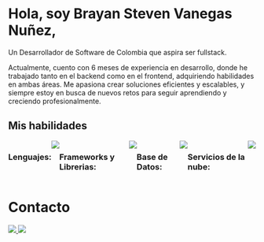 <h1>Hola, soy Brayan Steven Vanegas Nuñez,</h1>
<p>Un Desarrollador de Software de Colombia que aspira ser fullstack.</p>
<p>Actualmente, cuento con 6 meses de experiencia en desarrollo, donde he trabajado tanto en el backend como en el frontend, adquiriendo habilidades en ambas áreas.
Me apasiona crear soluciones eficientes y escalables, y siempre estoy en busca de nuevos retos para seguir aprendiendo y creciendo profesionalmente.</p>
<h2>Mis habilidades</h2>
<div style="display:flex" >
  
  <h3>Lenguajes:</h3>
  <img src="https://github.com/user-attachments/assets/9fe986dc-3c18-49c7-8b5c-642ad6bdc303">

  <h3>Frameworks y Librerias:</h3>
  <img src="https://github.com/user-attachments/assets/b17f0130-ab33-4979-90d7-29c0138c5c81">  
  
  <h3>Base de Datos:</h3>
  <img src="https://github.com/user-attachments/assets/1031c68b-275c-47d2-8068-ce22fb759e61">

  <h3>Servicios de la nube:</h3>
  <img src="https://github.com/user-attachments/assets/147f6ea3-8d2c-4e6d-80fa-b835e2f9a7b4">
</div>

<h1>Contacto</h1>


<a href="mailto:vanegitas.net@gmail.com">
  <img src="https://img.shields.io/badge/Gmail-da0000?logoColor=white&style=for-the-badge">
</a>
<a href="https://www.linkedin.com/in/brayan-steven-vanegas-nu%C3%B1ez-9358a3255/">
  <img src="https://img.shields.io/badge/LinkedIn-006ada?logoColor=white&style=for-the-badge">
</a>



<!--
**Branstivenson/Branstivenson** is a ✨ _special_ ✨ repository because its `README.md` (this file) appears on your GitHub profile.

Here are some ideas to get you started:

- 🔭 I’m currently working on ...
- 🌱 I’m currently learning ...
- 👯 I’m looking to collaborate on ...
- 🤔 I’m looking for help with ...
- 💬 Ask me about ...
- 📫 How to reach me: ...
- 😄 Pronouns: ...
- ⚡ Fun fact: ...
-->
